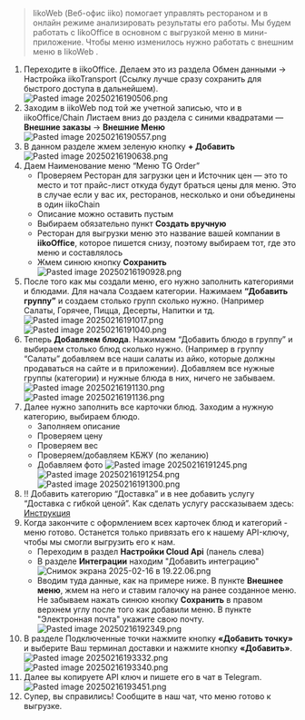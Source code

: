 > IikoWeb (Веб-офис iiko) помогает управлять рестораном и в онлайн режиме анализировать результаты его работы. Мы будем работать с IikoOffice в основном с выгрузкой меню в мини-приложение. Чтобы меню изменилось нужно работать с внешним меню в IikoWeb .

1. Переходите в iikoOffice. Делаем это из раздела Обмен данными → Настройка iikoTransport (Ссылку лучше сразу сохранить для быстрого доступа в дальнейшем).
![Pasted image 20250216190506.png](files/Pasted_image_20250216190506.png)
1. Заходим в iikoWeb под той же учетной записью, что и в iikoOffice/Chain Листаем вниз до раздела с синими квадратами — **Внешние заказы** → **Внешние Меню**
![Pasted image 20250216190557.png](files/Pasted_image_20250216190557.png)
1. В данном разделе жмем зеленую кнопку **+ Добавить**
![Pasted image 20250216190638.png](files/Pasted_image_20250216190638.png)
1. Даем Наименование меню “Меню TG Order” 
	- Проверяем Ресторан для загрузки цен и Источник цен — это то место и тот прайс-лист откуда будут браться цены для меню. Это в случае если у вас их, ресторанов, несколько и они объединены в один iikoChain 
	- Описание можно оставить пустым 
	- Выбираем обязательно пункт **Создать вручную** 
	- Ресторан для выгрузки меню это название вашей компании в **iikoOffice**, которое пишется снизу, поэтому выбираем тот, где это меню и составлялось 
	- Жмем синюю кнопку **Сохранить**
![Pasted image 20250216190928.png](files/Pasted_image_20250216190928.png)
  1. После того как мы создали меню, его нужно заполнить категориями и блюдами. Для начала Создаем категории. Нажимаем **“Добавить группу”** и создаем столько групп сколько нужно. (Например Салаты, Горячее, Пицца, Десерты, Напитки и тд.
![Pasted image 20250216191017.png](files/Pasted_image_20250216191017.png)
![Pasted image 20250216191040.png](files/Pasted_image_20250216191040.png)
1. Теперь **Добавляем блюда**. Нажимаем “Добавить блюдо в группу” и выбираем столько блюд сколько нужно. (Например в группу “Салаты” добавляем все наши салаты из айко, которые должны продаваться на сайте и в приложении). Добавляем все нужные группы (категории) и нужные блюда в них, ничего не забываем.
![Pasted image 20250216191130.png](files/Pasted_image_20250216191130.png)
![Pasted image 20250216191136.png](files/Pasted_image_20250216191136.png)
1. Далее нужно заполнить все карточки блюд. Заходим а нужную категорию, выбираем блюдо. 
	- Заполняем описание
	- Проверяем цену 
	- Проверяем вес 
	- Проверяем/добавляем КБЖУ (по желанию) 
	- Добавляем фото
![Pasted image 20250216191245.png](files/Pasted_image_20250216191245.png)
![Pasted image 20250216191254.png](files/Pasted_image_20250216191254.png)
![Pasted image 20250216191300.png](files/Pasted_image_20250216191300.png)
1. !! Добавить категорию “Доставка” и в нее добавить услугу “Доставка с гибкой ценой”. Как сделать услугу рассказываем здесь: [Инструкция](./Добавление_доставки_iiko)
2. Когда закончите с оформлением всех карточек блюд и категорий - меню готово. Останется только привязать его к нашему API-ключу, чтобы мы смогли выгрузить его к нам. 
	- Переходим в раздел **Настройки Cloud Api** (панель слева) 
	- В разделе **Интеграции** находим "Добавить интеграцию"
![Снимок экрана 2025-02-16 в 19.22.06.png](files/Снимок_экрана_2025-02-16_в_19.22.06.png)
	- Вводим туда данные, как на примере ниже. В пункте **Внешнее меню**, жмем на него и ставим галочку на ранее созданное меню. Не забываем нажать синюю кнопку **Сохранить** в правом верхнем углу после того как добавили меню. В пункте "Электронная почта" укажите свою почту.
![Pasted image 20250216192349.png](files/Pasted_image_20250216192349.png)
1. В разделе Подключенные точки нажмите кнопку **«Добавить точку»** и выберите Ваш терминал доставки и нажмите кнопку **«Добавить»**. 
![Pasted image 20250216193332.png](files/Pasted_image_20250216193332.png)
![Pasted image 20250216193340.png](files/Pasted_image_20250216193340.png)
1. Далее вы копируете API ключ и пишете его в чат в Telegram.
![Pasted image 20250216193451.png](files/Pasted_image_20250216193451.png)
1. Супер, вы справились! Сообщите в наш чат, что меню готово к выгрузке.
